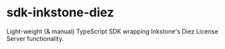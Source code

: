 # sdk-inkstone-diez

Light-weight (& manual) TypeScript SDK wrapping Inkstone's Diez License Server functionality.
